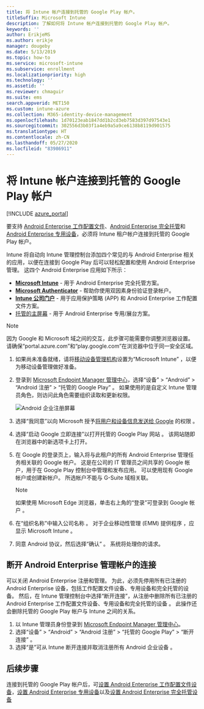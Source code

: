 ```yaml
---
title: 将 Intune 帐户连接到托管的 Google Play 帐户。
titleSuffix: Microsoft Intune
description: 了解如何将 Intune 帐户连接到托管的 Google Play 帐户。
keywords: ''
author: ErikjeMS
ms.author: erikje
manager: dougeby
ms.date: 5/13/2019
ms.topic: how-to
ms.service: microsoft-intune
ms.subservice: enrollment
ms.localizationpriority: high
ms.technology: ''
ms.assetid: ''
ms.reviewer: chmaguir
ms.suite: ems
search.appverid: MET150
ms.custom: intune-azure
ms.collection: M365-identity-device-management
ms.openlocfilehash: 1d70123eab1847dd1b2cd3eb7583d397d97543e1
ms.sourcegitcommit: 302556d3b03f1a4eb9a5a9ce6138b8119d901575
ms.translationtype: HT
ms.contentlocale: zh-CN
ms.lasthandoff: 05/27/2020
ms.locfileid: "83986911"
---
```

# <a name="connect-your-intune-account-to-your-managed-google-play-account"></a>将 Intune 帐户连接到托管的 Google Play 帐户

[!INCLUDE [azure_portal](../includes/azure_portal.md)]

要支持 [Android Enterprise 工作配置文件](android-work-profile-enroll.md)、[Android Enterprise 完全托管](android-fully-managed-enroll.md)和 [Android Enterprise 专用设备](android-kiosk-enroll.md)，必须将 Intune 租户帐户连接到托管的 Google Play 帐户。  

Intune 将自动向 Intune 管理控制台添加四个常见的与 Android Enterprise 相关的应用，以便在连接到 Google Play 后可以轻松配置和使用 Android Enterprise 管理。 这四个 Android Enterprise 应用如下所示：

- **[Microsoft Intune](https://play.google.com/store/apps/details?id=com.microsoft.intune)** - 用于 Android Enterprise 完全托管方案。
- **[Microsoft Authenticator](https://play.google.com/store/apps/details?id=com.azure.authenticator)** - 帮助你使用双因素身份验证登录帐户。
- **[Intune 公司门户](https://play.google.com/store/apps/details?id=com.microsoft.windowsintune.companyportal)** - 用于应用保护策略 (APP) 和 Android Enterprise 工作配置文件方案。
- [托管的主屏幕](https://play.google.com/store/apps/details?id=com.microsoft.launcher.enterprise) - 用于 Android Enterprise 专用/展台方案。

> [!NOTE]
> 因为 Google 和 Microsoft 域之间的交互，此步骤可能需要你调整浏览器设置。  请确保“portal.azure.com”和“play.google.com”在浏览器中位于同一安全区域。

1. 如果尚未准备就绪，请将[移动设备管理机构](../fundamentals/mdm-authority-set.md)设置为“Microsoft Intune”  ，以便为移动设备管理做好准备。
2. 登录到 [Microsoft Endpoint Manager 管理中心](https://go.microsoft.com/fwlink/?linkid=2109431)，选择“设备” > “Android” > “Android 注册” > “托管的 Google Play”     。  如果使用的是自定义 Intune 管理员角色，则访问此角色需要组织读取和更新权限。
   
   ![Android 企业注册屏幕](./media/connect-intune-android-enterprise/android-work-bind.png)

3. 选择“我同意”以向 Microsoft 授予[将用户和设备信息发送给 Google](../protect/data-intune-sends-to-google.md) 的权限  。 
   
4. 选择“启动 Google 立即连接”以打开托管的 Google Play 网站  。 该网站随即在浏览器中的新选项卡上打开。
  
5. 在 Google 的登录页上，输入将与此租户的所有 Android Enterprise 管理任务相关联的 Google 帐户。 这是在公司的 IT 管理员之间共享的 Google 帐户，用于在 Google Play 控制台中管理和发布应用。 可以使用现有 Google 帐户或创建新帐户。 所选帐户不能与 G-Suite 域相关联。
    
    > [!Note]
    > 如果使用 Microsoft Edge 浏览器，单击右上角的“登录”可登录到 Google 帐户  。

6. 在“组织名称”中输入公司名称  。 对于企业移动性管理 (EMM) 提供程序  ，应显示 Microsoft Intune  。

7. 同意 Android 协议，然后选择“确认”  。 系统将处理你的请求。

## <a name="disconnect-your-android-enterprise-administrative-account"></a>断开 Android Enterprise 管理帐户的连接

可以关闭 Android Enterprise 注册和管理。 为此，必须先停用所有已注册的 Android Enterprise 设备，包括工作配置文件设备、专用设备和完全托管的设备。 然后，在 Intune 管理控制台中选择“断开连接”，从注册中删除所有已注册的 Android Enterprise 工作配置文件设备、专用设备和完全托管的设备  。 此操作还会删除托管的 Google Play 帐户与 Intune 之间的关系。

1. 以 Intune 管理员身份登录到 [Microsoft Endpoint Manager 管理中心](https://go.microsoft.com/fwlink/?linkid=2109431)。
2. 选择“设备” > “Android” > “Android 注册” > “托管的 Google Play” > “断开连接”      。
3. 选择“是”可从 Intune 断开连接并取消注册所有 Android 企业设备  。

## <a name="next-steps"></a>后续步骤

连接到托管的 Google Play 帐户后，可[设置 Android Enterprise 工作配置文件设备](android-work-profile-enroll.md)，[设置 Android Enterprise 专用设备](android-kiosk-enroll.md)以及[设置 Android Enterprise 完全托管设备](android-fully-managed-enroll.md)
